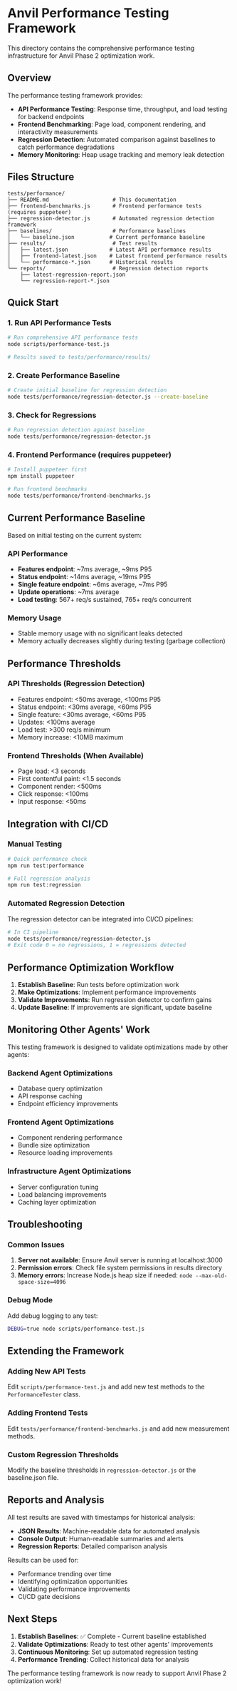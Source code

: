 # Anvil Performance Testing Framework

This directory contains the comprehensive performance testing infrastructure for Anvil Phase 2 optimization work.

## Overview

The performance testing framework provides:
- **API Performance Testing**: Response time, throughput, and load testing for backend endpoints
- **Frontend Benchmarking**: Page load, component rendering, and interactivity measurements
- **Regression Detection**: Automated comparison against baselines to catch performance degradations
- **Memory Monitoring**: Heap usage tracking and memory leak detection

## Files Structure

```
tests/performance/
├── README.md                    # This documentation
├── frontend-benchmarks.js       # Frontend performance tests (requires puppeteer)
├── regression-detector.js       # Automated regression detection framework
├── baselines/                   # Performance baselines
│   └── baseline.json           # Current performance baseline
├── results/                     # Test results
│   ├── latest.json             # Latest API performance results
│   ├── frontend-latest.json    # Latest frontend performance results
│   └── performance-*.json      # Historical results
└── reports/                     # Regression detection reports
    ├── latest-regression-report.json
    └── regression-report-*.json
```

## Quick Start

### 1. Run API Performance Tests

```bash
# Run comprehensive API performance tests
node scripts/performance-test.js

# Results saved to tests/performance/results/
```

### 2. Create Performance Baseline

```bash
# Create initial baseline for regression detection
node tests/performance/regression-detector.js --create-baseline
```

### 3. Check for Regressions

```bash
# Run regression detection against baseline
node tests/performance/regression-detector.js
```

### 4. Frontend Performance (requires puppeteer)

```bash
# Install puppeteer first
npm install puppeteer

# Run frontend benchmarks
node tests/performance/frontend-benchmarks.js
```

## Current Performance Baseline

Based on initial testing on the current system:

### API Performance
- **Features endpoint**: ~7ms average, ~9ms P95
- **Status endpoint**: ~14ms average, ~19ms P95
- **Single feature endpoint**: ~6ms average, ~7ms P95
- **Update operations**: ~7ms average
- **Load testing**: 567+ req/s sustained, 765+ req/s concurrent

### Memory Usage
- Stable memory usage with no significant leaks detected
- Memory actually decreases slightly during testing (garbage collection)

## Performance Thresholds

### API Thresholds (Regression Detection)
- Features endpoint: <50ms average, <100ms P95
- Status endpoint: <30ms average, <60ms P95
- Single feature: <30ms average, <60ms P95
- Updates: <100ms average
- Load test: >300 req/s minimum
- Memory increase: <10MB maximum

### Frontend Thresholds (When Available)
- Page load: <3 seconds
- First contentful paint: <1.5 seconds
- Component render: <500ms
- Click response: <100ms
- Input response: <50ms

## Integration with CI/CD

### Manual Testing
```bash
# Quick performance check
npm run test:performance

# Full regression analysis
npm run test:regression
```

### Automated Regression Detection
The regression detector can be integrated into CI/CD pipelines:

```bash
# In CI pipeline
node tests/performance/regression-detector.js
# Exit code 0 = no regressions, 1 = regressions detected
```

## Performance Optimization Workflow

1. **Establish Baseline**: Run tests before optimization work
2. **Make Optimizations**: Implement performance improvements
3. **Validate Improvements**: Run regression detector to confirm gains
4. **Update Baseline**: If improvements are significant, update baseline

## Monitoring Other Agents' Work

This testing framework is designed to validate optimizations made by other agents:

### Backend Agent Optimizations
- Database query optimization
- API response caching
- Endpoint efficiency improvements

### Frontend Agent Optimizations
- Component rendering performance
- Bundle size optimization
- Resource loading improvements

### Infrastructure Agent Optimizations
- Server configuration tuning
- Load balancing improvements
- Caching layer optimization

## Troubleshooting

### Common Issues

1. **Server not available**: Ensure Anvil server is running at localhost:3000
2. **Permission errors**: Check file system permissions in results directory
3. **Memory errors**: Increase Node.js heap size if needed: `node --max-old-space-size=4096`

### Debug Mode

Add debug logging to any test:
```bash
DEBUG=true node scripts/performance-test.js
```

## Extending the Framework

### Adding New API Tests
Edit `scripts/performance-test.js` and add new test methods to the `PerformanceTester` class.

### Adding Frontend Tests
Edit `tests/performance/frontend-benchmarks.js` and add new measurement methods.

### Custom Regression Thresholds
Modify the baseline thresholds in `regression-detector.js` or the baseline.json file.

## Reports and Analysis

All test results are saved with timestamps for historical analysis:

- **JSON Results**: Machine-readable data for automated analysis
- **Console Output**: Human-readable summaries and alerts
- **Regression Reports**: Detailed comparison analysis

Results can be used for:
- Performance trending over time
- Identifying optimization opportunities
- Validating performance improvements
- CI/CD gate decisions

## Next Steps

1. **Establish Baselines**: ✅ Complete - Current baseline established
2. **Validate Optimizations**: Ready to test other agents' improvements
3. **Continuous Monitoring**: Set up automated regression testing
4. **Performance Trending**: Collect historical data for analysis

The performance testing framework is now ready to support Anvil Phase 2 optimization work!